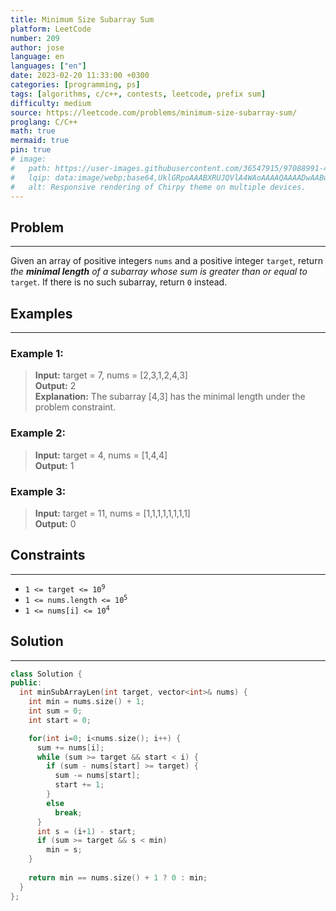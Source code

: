 ```yaml
---
title: Minimum Size Subarray Sum
platform: LeetCode
number: 209
author: jose
language: en
languages: ["en"]
date: 2023-02-20 11:33:00 +0300
categories: [programming, ps]
tags: [algorithms, c/c++, contests, leetcode, prefix sum]
difficulty: medium
source: https://leetcode.com/problems/minimum-size-subarray-sum/
proglang: C/C++
math: true
mermaid: true
pin: true
# image:
#   path: https://user-images.githubusercontent.com/36547915/97088991-45da5d00-1652-11eb-900f-80d106540f4f.png
#   lqip: data:image/webp;base64,UklGRpoAAABXRUJQVlA4WAoAAAAQAAAADwAABwAAQUxQSDIAAAARL0AmbZurmr57yyIiqE8oiG0bejIYEQTgqiDA9vqnsUSI6H+oAERp2HZ65qP/VIAWAFZQOCBCAAAA8AEAnQEqEAAIAAVAfCWkAALp8sF8rgRgAP7o9FDvMCkMde9PK7euH5M1m6VWoDXf2FkP3BqV0ZYbO6NA/VFIAAAA
#   alt: Responsive rendering of Chirpy theme on multiple devices.
--- 
```

## Problem
---
Given an array of positive integers `nums` and a positive integer `target`, return *the **minimal length** of a subarray whose sum is greater than or equal to* `target`. If there is no such subarray, return `0` instead.

## Examples
---
### **Example 1:**  
>**Input:** target = 7, nums = [2,3,1,2,4,3]  
>**Output:** 2  
>**Explanation:** The subarray [4,3] has the minimal length under the problem constraint.

### **Example 2:**  
>**Input:** target = 4, nums = [1,4,4]  
>**Output:** 1

### **Example 3:**  
>**Input:** target = 11, nums = [1,1,1,1,1,1,1,1]  
>**Output:** 0

## Constraints
---
- <code>1 <= target <= 10<sup>9</sup></code>  
- <code>1 <= nums.length <= 10<sup>5</sup></code>  
- <code>1 <= nums[i] <= 10<sup>4</sup></code>

## Solution
---
```c++
class Solution {
public:
  int minSubArrayLen(int target, vector<int>& nums) {
    int min = nums.size() + 1;
    int sum = 0;
    int start = 0;

    for(int i=0; i<nums.size(); i++) {
      sum += nums[i];
      while (sum >= target && start < i) {
        if (sum - nums[start] >= target) {
          sum -= nums[start];
          start += 1; 
        }
        else
          break;
      }
      int s = (i+1) - start;
      if (sum >= target && s < min)
        min = s;   
    }
      
    return min == nums.size() + 1 ? 0 : min;
  }
};
```
